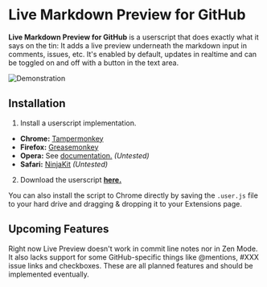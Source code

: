 # Live Markdown Preview for GitHub

**Live Markdown Preview for GitHub** is a userscript that does exactly what it says on the tin: It adds a live preview underneath the markdown input in comments, issues, etc. It's enabled by default, updates in realtime and can be toggled on and off with a button in the text area.

![Demonstration](https://f.cloud.github.com/assets/3596343/523374/4fe1218a-c0b0-11e2-8b0a-82f0072ef3de.gif)

## Installation

1. Install a userscript implementation.
  * **Chrome:** [Tampermonkey](https://chrome.google.com/webstore/detail/tampermonkey/dhdgffkkebhmkfjojejmpbldmpobfkfo)
  * **Firefox:** [Greasemonkey](https://addons.mozilla.org/en-US/firefox/addon/greasemonkey/)
  * **Opera:** See [documentation.](http://www.opera.com/docs/userjs/) *(Untested)*
  * **Safari:** [NinjaKit](https://github.com/os0x/NinjaKit) *(Untested)*
2. Download the userscript [**here.**](http://daiz.io/GitHub-LiveMarkdown/download/script.min.user.js)

You can also install the script to Chrome directly by saving the `.user.js` file to your hard drive and dragging & dropping it to your Extensions page.

## Upcoming Features

Right now Live Preview doesn't work in commit line notes nor in Zen Mode. It also lacks support for some GitHub-specific things like @mentions, #XXX issue links and checkboxes. These are all planned features and should be implemented eventually.